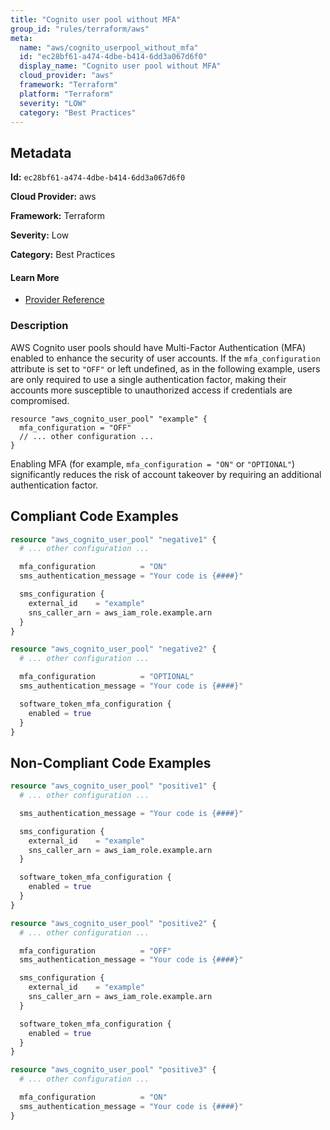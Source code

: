 ```yaml
---
title: "Cognito user pool without MFA"
group_id: "rules/terraform/aws"
meta:
  name: "aws/cognito_userpool_without_mfa"
  id: "ec28bf61-a474-4dbe-b414-6dd3a067d6f0"
  display_name: "Cognito user pool without MFA"
  cloud_provider: "aws"
  framework: "Terraform"
  platform: "Terraform"
  severity: "LOW"
  category: "Best Practices"
---
```

## Metadata

**Id:** `ec28bf61-a474-4dbe-b414-6dd3a067d6f0`

**Cloud Provider:** aws

**Framework:** Terraform

**Severity:** Low

**Category:** Best Practices

#### Learn More

 - [Provider Reference](https://registry.terraform.io/providers/hashicorp/aws/latest/docs/resources/cognito_user_pool)

### Description

 AWS Cognito user pools should have Multi-Factor Authentication (MFA) enabled to enhance the security of user accounts. If the `mfa_configuration` attribute is set to `"OFF"` or left undefined, as in the following example, users are only required to use a single authentication factor, making their accounts more susceptible to unauthorized access if credentials are compromised.

```
resource "aws_cognito_user_pool" "example" {
  mfa_configuration = "OFF"
  // ... other configuration ...
}
```

Enabling MFA (for example, `mfa_configuration = "ON"` or `"OPTIONAL"`) significantly reduces the risk of account takeover by requiring an additional authentication factor.


## Compliant Code Examples
```terraform
resource "aws_cognito_user_pool" "negative1" {
  # ... other configuration ...

  mfa_configuration          = "ON"
  sms_authentication_message = "Your code is {####}"

  sms_configuration {
    external_id    = "example"
    sns_caller_arn = aws_iam_role.example.arn
  }
}

resource "aws_cognito_user_pool" "negative2" {
  # ... other configuration ...

  mfa_configuration          = "OPTIONAL"
  sms_authentication_message = "Your code is {####}"

  software_token_mfa_configuration {
    enabled = true
  }
}

```
## Non-Compliant Code Examples
```terraform
resource "aws_cognito_user_pool" "positive1" {
  # ... other configuration ...

  sms_authentication_message = "Your code is {####}"

  sms_configuration {
    external_id    = "example"
    sns_caller_arn = aws_iam_role.example.arn
  }

  software_token_mfa_configuration {
    enabled = true
  }
}

resource "aws_cognito_user_pool" "positive2" {
  # ... other configuration ...

  mfa_configuration          = "OFF"
  sms_authentication_message = "Your code is {####}"

  sms_configuration {
    external_id    = "example"
    sns_caller_arn = aws_iam_role.example.arn
  }

  software_token_mfa_configuration {
    enabled = true
  }
}

resource "aws_cognito_user_pool" "positive3" {
  # ... other configuration ...

  mfa_configuration          = "ON"
  sms_authentication_message = "Your code is {####}"
}

```